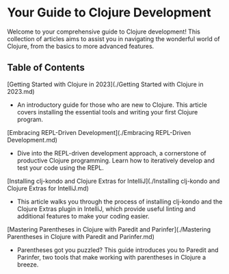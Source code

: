 # Your Guide to Clojure Development

Welcome to your comprehensive guide to Clojure development! This collection of articles aims to assist you in navigating the wonderful world of Clojure, from the basics to more advanced features.

## Table of Contents

[Getting Started with Clojure in 2023](./Getting Started with Clojure in 2023.md)

- An introductory guide for those who are new to Clojure. This article covers installing the essential tools and writing your first Clojure program.

[Embracing REPL-Driven Development](./Embracing REPL-Driven Development.md)

- Dive into the REPL-driven development approach, a cornerstone of productive Clojure programming. Learn how to iteratively develop and test your code using the REPL.

[Installing clj-kondo and Clojure Extras for IntelliJ](./Installing clj-kondo and Clojure Extras for IntelliJ.md)

- This article walks you through the process of installing clj-kondo and the Clojure Extras plugin in IntelliJ, which provide useful linting and additional features to make your coding easier.

[Mastering Parentheses in Clojure with Paredit and Parinfer](./Mastering Parentheses in Clojure with Paredit and Parinfer.md)

- Parentheses got you puzzled? This guide introduces you to Paredit and Parinfer, two tools that make working with parentheses in Clojure a breeze.